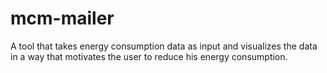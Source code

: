 # mcm-mailer

A tool that takes energy consumption data as input and visualizes the data in a way that motivates the user to reduce his energy consumption.
